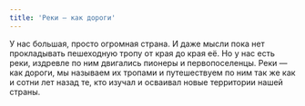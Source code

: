 ```yaml
---
title: 'Реки — как дороги'
---
```


У нас большая, просто огромная страна. И даже мысли пока нет прокладывать пешеходную тропу от края до края её. Но у нас есть реки, издревле по ним двигались пионеры и первопоселенцы. Реки — как дороги, мы называем их тропами и путешествуем по ним так же как и сотни лет назад те, кто изучал и осваивал новые территории нашей страны.